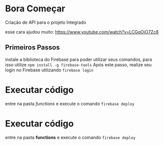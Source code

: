 # Bora Começar

Criação de API para o projeto Integrado

esse cara ajudou muito: https://www.youtube.com/watch?v=LCGqOjO7Zc8

## Primeiros Passos
instale a biblioteca do Firebase para poder utilizar seus comandos, para isso utilize `npm install -g firebase-tools`
Após este passo, realize seu login no Firebase utilizando `firebase login`
# Executar código

entre na pasta *functions* e execute o comando
`firebase deploy`

# Executar código
entre na pasta **functions** e execute o comando `firebase deploy`
